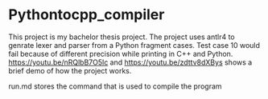 # Pythontocpp_compiler
This project is my bachelor thesis project. The project uses antlr4 to genrate lexer and parser from a Python fragment cases.
Test case 10 would fail because of different precision while printing in C++ and Python.
https://youtu.be/nRQlbB7O5lc and https://youtu.be/zdttv8dXBys shows a brief demo of how the project works.

run.md stores the command that is used to compile the program